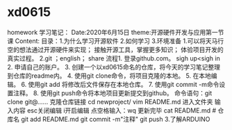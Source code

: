 # xd0615
homework
学习笔记：
Date:2020年6月15日  theme:开源硬件开发与应用第一节课
Content:
目录：1.为什么学习开源软件
      2.如何学习
      3.环境准备
1.可以将天马行空的想法通过开源硬件来实现；
  接触开源工具，掌握更多知识；
  体验项目开发的真实过程。
2.git ；english； share
 流程1. 登录github.com。
         sigh up<sigh in
     2. 申请自己的账户。
     3. 创建一个以xd0615命名的仓库，将今天的学习笔记整理到仓库的readme内。
     4. 使用git clone命令，将项目克隆的本地。
     5. 在本地编辑。
     6. 使用git add 将修改后文件保存在本地仓库。
     7. 使用git commit -m命令设置注释。
     8. 使用git push命令将本地项目更新提交到github。
命令语句：git clone git@…… 克隆仓库链接
          cd newproject/
          vim README.md    进入文件夹
             输入内容 esc关闭编辑 i开启编辑 点空格输入：wq 更新完毕
          cat README.md
          # 仓库名
          git add README.md
          git commit -m"注释"
          git push
3.了解ARDUINO
